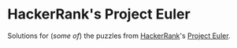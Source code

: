 # HackerRank's Project Euler
Solutions for (*some of*) the puzzles from [HackerRank](https://www.hackerrank.com/)'s [Project Euler](https://www.hackerrank.com/contests/projecteuler/challenges).
 
